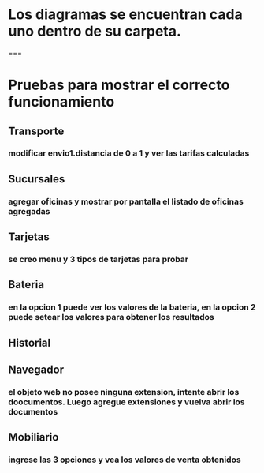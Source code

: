 # Los diagramas se encuentran cada uno dentro de su carpeta.
===

# Pruebas para mostrar el correcto funcionamiento
## Transporte
### modificar envio1.distancia de 0 a 1 y ver las tarifas calculadas
## Sucursales
### agregar oficinas y mostrar por pantalla el listado de oficinas agregadas
## Tarjetas
### se creo menu y 3 tipos de tarjetas para probar
## Bateria
### en la opcion 1 puede ver los valores de la bateria, en la opcion 2 puede setear los valores para obtener los resultados
## Historial
### 
## Navegador
### el objeto web no posee ninguna extension, intente abrir los doocumentos. Luego agregue extensiones y vuelva abrir los documentos
## Mobiliario
### ingrese las 3 opciones y vea los valores de venta obtenidos


